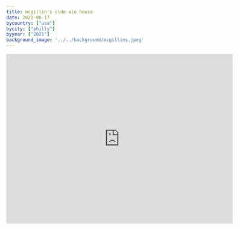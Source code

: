 ```yaml
---
title: mcgillin's olde ale house
date: 2021-06-17
bycountry: ["usa"]
bycity: ["philly"]
byyear: ["2021"]
background_image: '../../background/mcgillins.jpeg'
---
```


<iframe src="https://www.google.com/maps/embed?pb=!1m18!1m12!1m3!1d3058.6021165182783!2d-75.16258739999999!3d39.950288799999996!2m3!1f0!2f0!3f0!3m2!1i1024!2i768!4f13.1!3m3!1m2!1s0x89c6c62f729f84a1%3A0xbaf1bbd50d3e7a47!2sMcGillin&#39;s%20Olde%20Ale%20House!5e0!3m2!1sen!2sus!4v1701970426074!5m2!1sen!2sus" width="600" height="450" style="border:0;" allowfullscreen="" loading="lazy" referrerpolicy="no-referrer-when-downgrade"></iframe>